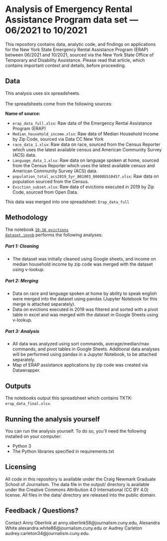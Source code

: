 <h1>Analysis of Emergency Rental Assistance Program data set — 06/2021 to 10/2021</h1>

This repository contains data, analytic code, and findings on applications for the New York State Emergency Rental Assistance Program (ERAP) between 06/2021 and 10/2021, sourced via the New York State Office of Temporary and Disability Assistance. Please read that article, which contains important context and details, before proceeding.

<h2>Data</h2>
This analysis uses six spreadsheets.<br><br>
The spreadsheets come from the following sources:<P>
  
  <b>Name of source:</b>
<ul>
  <li><code>erap_data_full.xlsx</code>: Raw data of the Emergency Rental Assistance Program (ERAP)</li>
<li><code>Median_household_income.xlsx</code>: Raw data of Median Household Income by Zip Code, sourced via Data CC New York</li>
<li><code>race_data_1.xlsx</code>: Raw data on race, sourced from the Census Reporter which uses the latest available census and American Community Survey (ACS) data.</li>
<li><code>Language_data_1.xlsx</code>: Raw data on language spoken at home, sourced from the Census Reporter which uses the latest available census and American Community Survey (ACS) data.</li>
<li><code>population_total_acs2019_5yr_B01003_86000US10457.xlsx</code>: Raw data on population sourced from the Census.</li>
<li><code>Eviction_subset.xlsx</code>: Raw data of evictions executed in 2019 by Zip Code, sourced from Open Data.</li>
  </ul>
  
  This data was merged into one spreadsheet: <code>Erap_data_full</code>
  
  <h2>Methodology</h2>
  
  The notebook <a href=""><code>10-16 evictions dataset.ipynb</code></a> performs the following analyses:

  <h5>Part 1: Cleaning</h5>
  <ul>
<li>The dataset was initially cleaned using Google sheets, and income on median household income by zip code was merged with the dataset using v-lookup.
  </ul>
  
  <h5>Part 2: Merging</h5>
<ul>
  <li>Data on race and language spoken at home by ability to speak english were merged into the dataset using pandas (Jupyter Notebook for this merge is attached separately).</li>
  <li>Data on evictions executed in 2019 was filtered and sorted with a pivot table in excel and was merged with the dataset in Google Sheets using v-lookup. </li>
  </ul>
  
  <h5>Part 3: Analysis</h5>
<ul>
  <li>All data was analyzed using sort commands, average/median/max commands, and pivot tables in Google Sheets. Additional data analyses will be performed using pandas in a Jupyter Notebook, to be attached separately. </li>
  <li>Map of ERAP assistance applications by zip code was created via Datawrapper. </li>
  </ul>
  
  <h2>Outputs</h2>
  
  The notebooks output this spreadsheet which contains TKTK: <code>erap_data_final.xlsx</code>.
 
  <h2>Running the analysis yourself</h2>
You can run the analysis yourself. To do so, you'll need the following installed on your computer:
  
<ul>
  <li>Python 3</li>
  <li>The Python libraries specified in requirements.txt</li>
  </ul>
  
  <h2>Licensing</h2>
  
<p>All code in this repository is available under the Craig Newmark Graduate School of Journalism. The data file in the output/ directory is available under the Creative Commons Attribution 4.0 International (CC BY 4.0) license. All files in the data/ directory are released into the public domain.</p>
  
  <h2>Feedback / Questions?</h2>
<p>Contact Anny Oberlink at anny.oberlink58@journalism.cuny.edu, Alexandra White alexandra.white86@journalism.cuny.edu or Audrey Carleton audrey.carleton34@journalism.cuny.edu.</p>

